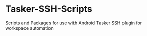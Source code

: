 Tasker-SSH-Scripts
==================

Scripts and Packages for use with Android Tasker SSH plugin for workspace automation
